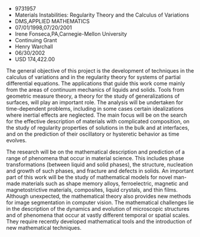 
* 9731957
* Materials Instabilities: Regularity Theory and the Calculus of Variations
* DMS,APPLIED MATHEMATICS
* 07/01/1998,07/20/2001
* Irene Fonseca,PA,Carnegie-Mellon University
* Continuing Grant
* Henry Warchall
* 06/30/2002
* USD 174,422.00

The general objective of this project is the development of techniques in the
calculus of variations and in the regularity theory for systems of partial
differential equations. The applications that guide this work come mainly from
the areas of continuum mechanics of liquids and solids. Tools from geometric
measure theory, a theory for the study of generalizations of surfaces, will play
an important role. The analysis will be undertaken for time-dependent problems,
including in some cases certain idealizations where inertial effects are
neglected. The main focus will be on the search for the effective description of
materials with complicated composition, on the study of regularity properties of
solutions in the bulk and at interfaces, and on the prediction of their
oscillatory or hysteretic behavior as time evolves.

The research will be on the mathematical description and prediction of a range
of phenomena that occur in material science. This includes phase transformations
(between liquid and solid phases), the structure, nucleation and growth of such
phases, and fracture and defects in solids. An important part of this work will
be the study of mathematical models for novel man-made materials such as shape
memory alloys, ferroelectric, magnetic and magnetostrictive materials,
composites, liquid crystals, and thin films. Although unexpected, the
mathematical theory also provides new methods for image segmentation in computer
vision. The mathematical challenges lie in the description of the dynamics and
evolution of microscopic structures and of phenomena that occur at vastly
different temporal or spatial scales. They require recently developed
mathematical tools and the introduction of new mathematical techniques.


